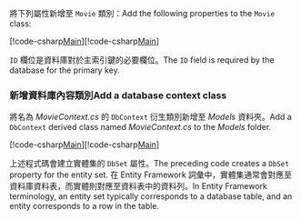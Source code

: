<span data-ttu-id="62365-101">將下列屬性新增至 `Movie` 類別：</span><span class="sxs-lookup"><span data-stu-id="62365-101">Add the following properties to the `Movie` class:</span></span>

<span data-ttu-id="62365-102">[!code-csharp[Main](../../tutorials/razor-pages/razor-pages-start/sample/RazorPagesMovie/Models/MovieNoEF.cs?name=snippet_MovieNoEF)]</span><span class="sxs-lookup"><span data-stu-id="62365-102">[!code-csharp[Main](../../tutorials/razor-pages/razor-pages-start/sample/RazorPagesMovie/Models/MovieNoEF.cs?name=snippet_MovieNoEF)]</span></span>

<span data-ttu-id="62365-103">`ID` 欄位是資料庫對於主索引鍵的必要欄位。</span><span class="sxs-lookup"><span data-stu-id="62365-103">The `ID` field is required by the database for the primary key.</span></span>

<a name="dc"></a>
### <a name="add-a-database-context-class"></a><span data-ttu-id="62365-104">新增資料庫內容類別</span><span class="sxs-lookup"><span data-stu-id="62365-104">Add a database context class</span></span>

<span data-ttu-id="62365-105">將名為 *MovieContext.cs* 的 `DbContext` 衍生類別新增至 *Models* 資料夾。</span><span class="sxs-lookup"><span data-stu-id="62365-105">Add a `DbContext` derived class named *MovieContext.cs* to the *Models* folder.</span></span>

<span data-ttu-id="62365-106">[!code-csharp[Main](../../tutorials/razor-pages/razor-pages-start/sample/RazorPagesMovie/Models/MovieContext.cs)]</span><span class="sxs-lookup"><span data-stu-id="62365-106">[!code-csharp[Main](../../tutorials/razor-pages/razor-pages-start/sample/RazorPagesMovie/Models/MovieContext.cs)]</span></span>

<span data-ttu-id="62365-107">上述程式碼會建立實體集的 `DbSet` 屬性。</span><span class="sxs-lookup"><span data-stu-id="62365-107">The preceding code creates a `DbSet` property for the entity set.</span></span> <span data-ttu-id="62365-108">在 Entity Framework 詞彙中，實體集通常會對應至資料庫資料表，而實體則對應至資料表中的資料列。</span><span class="sxs-lookup"><span data-stu-id="62365-108">In Entity Framework terminology, an entity set typically corresponds to a database table, and an entity corresponds to a row in the table.</span></span>